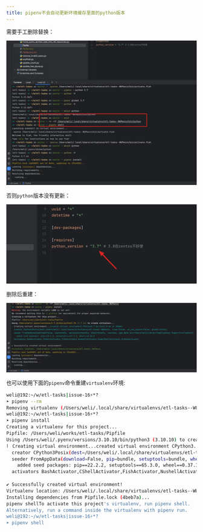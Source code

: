 ```yaml
---
title: pipenv不会自动更新环境缓存里面的python版本
---
```


需要手工删除替换：

![](https://raw.githubusercontent.com/liweinan/blogpics2023/master/0603/F6356C8D-930D-463E-8F56-14C6B80AB250.png)

否则`python`版本没有更新：

![](https://raw.githubusercontent.com/liweinan/blogpics2023/master/0603/CE8D8CD9-4651-49AD-AF04-512C632CD34F.png)

删除后重建：

![](https://raw.githubusercontent.com/liweinan/blogpics2023/master/0603/CC3E972C-7CCC-4230-BE25-0C194F7239BC.png)


也可以使用下面的`pipenv`命令重建`virtualenv`环境:

```bash
weli@192:~/w/etl-tasks|issue-16⚡*?
➤ pipenv --rm                                                                        17:57:14
Removing virtualenv (/Users/weli/.local/share/virtualenvs/etl-tasks--WUPwzcn)...
weli@192:~/w/etl-tasks|issue-16⚡*?
➤ pipenv install                                                                     17:57:20
Creating a virtualenv for this project...
Pipfile: /Users/weli/works/etl-tasks/Pipfile
Using /Users/weli/.pyenv/versions/3.10.10/bin/python3 (3.10.10) to create virtualenv...
⠇ Creating virtual environment...created virtual environment CPython3.10.10.final.0-64 in 1591ms
  creator CPython3Posix(dest=/Users/weli/.local/share/virtualenvs/etl-tasks--WUPwzcn, clear=False, no_vcs_ignore=False, global=False)
  seeder FromAppData(download=False, pip=bundle, setuptools=bundle, wheel=bundle, via=copy, app_data_dir=/Users/weli/Library/Application Support/virtualenv)
    added seed packages: pip==22.2.2, setuptools==65.3.0, wheel==0.37.1
  activators BashActivator,CShellActivator,FishActivator,NushellActivator,PowerShellActivator,PythonActivator

✔ Successfully created virtual environment!
Virtualenv location: /Users/weli/.local/share/virtualenvs/etl-tasks--WUPwzcn
Installing dependencies from Pipfile.lock (4beb7a)...
pipenv shellTo activate this project's virtualenv, run pipenv shell.
Alternatively, run a command inside the virtualenv with pipenv run.
weli@192:~/w/etl-tasks|issue-16⚡*?
➤ pipenv shell                                                                       17:57:51
```



